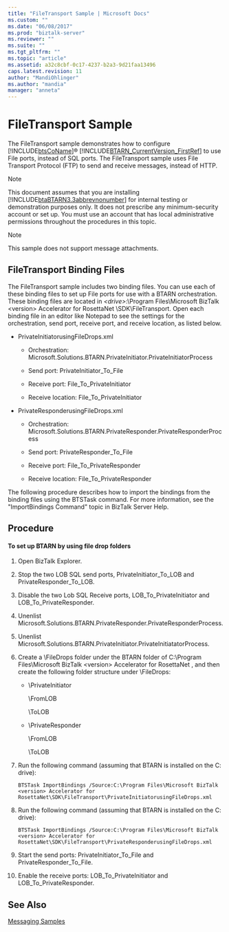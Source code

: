 ```yaml
---
title: "FileTransport Sample | Microsoft Docs"
ms.custom: ""
ms.date: "06/08/2017"
ms.prod: "biztalk-server"
ms.reviewer: ""
ms.suite: ""
ms.tgt_pltfrm: ""
ms.topic: "article"
ms.assetid: a32c8cbf-0c17-4237-b2a3-9d21faa13496
caps.latest.revision: 11
author: "MandiOhlinger"
ms.author: "mandia"
manager: "anneta"
---
```

# FileTransport Sample
The FileTransport sample demonstrates how to configure [!INCLUDE[btsCoName](../../includes/btsconame-md.md)]® [!INCLUDE[BTARN_CurrentVersion_FirstRef](../../includes/btarn-currentversion-firstref-md.md)] to use File ports, instead of SQL ports. The FileTransport sample uses File Transport Protocol (FTP) to send and receive messages, instead of HTTP.  
  
> [!NOTE]
>  This document assumes that you are installing [!INCLUDE[btaBTARN3.3abbrevnonumber](../../includes/btabtarn3-3abbrevnonumber-md.md)] for internal testing or demonstration purposes only. It does not prescribe any minimum-security account or set up. You must use an account that has local administrative permissions throughout the procedures in this topic.  
  
> [!NOTE]
>  This sample does not support message attachments.  
  
## FileTransport Binding Files  
 The FileTransport sample includes two binding files. You can use each of these binding files to set up File ports for use with a BTARN orchestration. These binding files are located in *\<drive\>*:\Program Files\Microsoft BizTalk \<version\> Accelerator for RosettaNet \SDK\FileTransport. Open each binding file in an editor like Notepad to see the settings for the orchestration, send port, receive port, and receive location, as listed below.  
  
-   PrivateInitiatorusingFileDrops.xml  
  
    -   Orchestration: Microsoft.Solutions.BTARN.PrivateInitiator.PrivateInitiatorProcess  
  
    -   Send port: PrivateInitiator_To_File  
  
    -   Receive port: File_To_PrivateInitiator  
  
    -   Receive location: File_To_PrivateInitiator  
  
-   PrivateResponderusingFileDrops.xml  
  
    -   Orchestration: Microsoft.Solutions.BTARN.PrivateResponder.PrivateResponderProcess  
  
    -   Send port: PrivateResponder_To_File  
  
    -   Receive port: File_To_PrivateResponder  
  
    -   Receive location: File_To_PrivateResponder  
  
 The following procedure describes how to import the bindings from the binding files using the BTSTask command. For more information, see the "ImportBindings Command" topic in BizTalk Server Help.  
  
## Procedure  
  
#### To set up BTARN by using file drop folders  
  
1.  Open BizTalk Explorer.  
  
2.  Stop the two LOB SQL send ports, PrivateInitiator_To_LOB and PrivateResponder_To_LOB.  
  
3.  Disable the two Lob SQL Receive ports, LOB_To_PrivateInitiator and LOB_To_PrivateResponder.  
  
4.  Unenlist Microsoft.Solutions.BTARN.PrivateResponder.PrivateResponderProcess.  
  
5.  Unenlist Microsoft.Solutions.BTARN.PrivateInitiator.PrivateInitiatatorProcess.  
  
6.  Create a \FileDrops folder under the BTARN folder of C:\Program Files\Microsoft BizTalk \<version\> Accelerator for RosettaNet , and then create the following folder structure under \FileDrops:  
  
    -   \PrivateInitiator  
  
         \FromLOB  
  
         \ToLOB  
  
    -   \PrivateResponder  
  
         \FromLOB  
  
         \ToLOB  
  
7.  Run the following command (assuming that BTARN is installed on the C: drive):  
  
    ```  
    BTSTask ImportBindings /Source:C:\Program Files\Microsoft BizTalk <version> Accelerator for RosettaNet\SDK\FileTransport\PrivateInitiatorusingFileDrops.xml  
    ```  
  
8.  Run the following command (assuming that BTARN is installed on the C: drive):  
  
    ```  
    BTSTask ImportBindings /Source:C:\Program Files\Microsoft BizTalk <version> Accelerator for RosettaNet\SDK\FileTransport\PrivateResponderusingFileDrops.xml  
    ```  
  
9. Start the send ports: PrivateInitiator_To_File and PrivateResponder_To_File.  
  
10. Enable the receive ports: LOB_To_PrivateInitiator and LOB_To_PrivateResponder.  
  
## See Also  
 [Messaging Samples](../../adapters-and-accelerators/accelerator-rosettanet/messaging-samples.md)